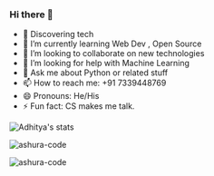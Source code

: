 ### Hi there 👋

<!--
**ashura-code/ashura-code** is a ✨ _special_ ✨ repository because its `README.md` (this file) appears on your GitHub profile.

Here are some ideas to get you started:
-->
- 🔭 Discovering tech
- 🌱 I’m currently learning Web Dev , Open Source
- 👯 I’m looking to collaborate on new technologies
- 🤔 I’m looking for help with Machine Learning
- 💬 Ask me about  Python or related stuff
- 📫 How to reach me: +91 7339448769 
- 😄 Pronouns: He/His
- ⚡ Fun fact: CS makes me talk.

![Adhitya's stats](https://github-readme-stats.vercel.app/api?username=ashura-code&&show_icons=true&title_color=ffffff&icon_color=bb2acf&text_color=daf7dc&bg_color=151515)



<p align="left"> <img src="https://komarev.com/ghpvc/?username=ashura-code&label=Profile%20views&color=0e75b6&style=flat" alt="ashura-code" /> </p>


<p><img align="center" src="https://github-readme-stats.vercel.app/api/top-langs?username=ashura-code&show_icons=true&locale=en&layout=compact" alt="ashura-code" /></p>





